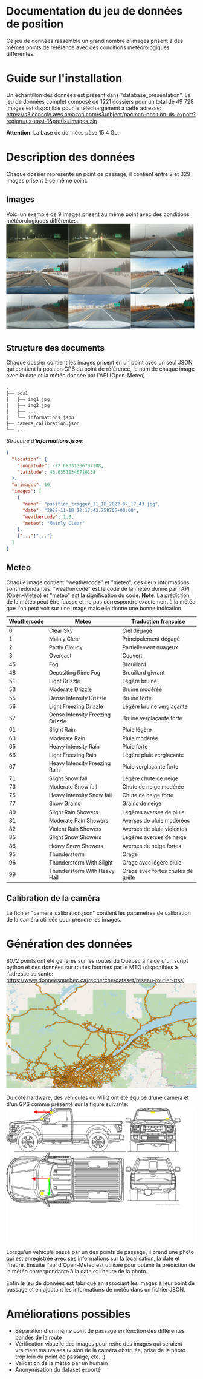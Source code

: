 # Documentation du jeu de données de position
Ce jeu de données rassemble un grand nombre d'images prisent à des mêmes points de référence avec des conditions météorologiques différentes.

# Guide sur l'installation
Un échantillon des données est présent dans "database_presentation".
La jeu de données complet composé de 1221 dossiers pour un total de 49 728 images est disponible pour le téléchargement à cette adresse:
https://s3.console.aws.amazon.com/s3/object/pacman-position-ds-export?region=us-east-1&prefix=images.zip

**Attention**: La base de données pèse 15.4 Go.

# Description des données
Chaque dossier représente un point de passage, il contient entre 2 et 329 images prisent à ce même point. 

## Images 
Voici un exemple de 9 images prisent au même point avec des conditions météorologiques différentes.
![alt text](images_readme/conditions_differentes_9.png)


## Structure des documents
Chaque dossier contient les images prisent en un point avec un seul JSON qui contient la position GPS du point de référence, le nom de chaque image avec la date et la météo donnée par l'API (Open-Meteo).

    .
    ├── pos1
    │   ├── img1.jpg
    │   ├── img2.jpg
    │   ├── ...
    │   └── informations.json         
    ├── camera_calibration.json
    └── ...

*Strucutre d'**informations.json**:*
```json
{
  "location": {
    "longitude": -72.68331306797108,
    "latitude": 46.63511346710158
  },
  "n_images": 10,
  "images": [
    {
      "name": "position_trigger_11_18_2022-07_17_43.jpg",
      "date": "2022-11-18 12:17:43.758705+00:00",
      "weathercode": 1.0,
      "meteo": "Mainly Clear"
    },
    {"...":"..."} 
  ]
}
```

## Meteo 
Chaque image contient "weathercode" et "meteo", ces deux informations sont redondantes. "weathercode" est le code de la météo donné par l'API (Open-Meteo) et "meteo" est la signification du code.
**Note**: La prédiction de la météo peut être fausse et ne pas correspondre exactement à la météo que l'on peut voir sur une image mais elle donne une bonne indication.


| Weathercode | Meteo | Traduction française |
| --- | --- | --- |
| 0 | Clear Sky | Ciel dégagé |
| 1 | Mainly Clear | Principalement dégagé |
| 2 | Partly Cloudy | Partiellement nuageux |
| 3 | Overcast | Couvert |
| 45 | Fog | Brouillard |
| 48 | Depositing Rime Fog | Brouillard givrant |
| 51 | Light Drizzle | Légère bruine |
| 53 | Moderate Drizzle | Bruine modérée |
| 55 | Dense Intensity Drizzle | Bruine forte |
| 56 | Light Freezing Drizzle | Légère bruine verglaçante |
| 57 | Dense Intensity Freezing Drizzle | Bruine verglaçante forte |
| 61 | Slight Rain | Pluie légère |
| 63 | Moderate Rain | Pluie modérée |
| 65 | Heavy intensity Rain | Pluie forte |
| 66 | Light Freezing Rain | Légère pluie verglaçante |
| 67 | Heavy Intensity Freezing Rain | Pluie verglaçante forte |
| 71 | Slight Snow fall | Légère chute de neige |
| 73 | Moderate Snow fall | Chute de neige modérée |
| 75 | Heavy Intensity Snow fall | Chute de neige forte |
| 77 | Snow Grains | Grains de neige |
| 80 | Slight Rain Showers | Légères averses de pluie |
| 81 | Moderate Rain Showers | Averses de pluie modérées |
| 82 | Violent Rain Showers | Averses de pluie violentes |
| 85 | Slight Snow Showers | Légères averses de neige |
| 86 | Heavy Snow Showers | Averses de neige fortes |
| 95 | Thunderstorm | Orage |
| 96 | Thunderstorm With Slight | Orage avec légère pluie |
| 99 | Thunderstorm With Heavy Hail | Orage avec fortes chutes de grêle |

## Calibration de la caméra
Le fichier "camera_calibration.json" contient les paramètres de calibration de la caméra utilisée pour prendre les images.


# Génération des données
8072 points ont été générés sur les routes du Québec à l'aide d'un script python et des données sur routes fournies par le MTQ (disponibles à l'adresse suivante: https://www.donneesquebec.ca/recherche/dataset/reseau-routier-rtss) 
![alt text](images_readme/Sampling_points.png)

Du côté hardware, des véhicules du MTQ ont été équipé d'une caméra et d'un GPS comme présenté sur la figure suivante:
![alt text](images_readme/F150_camera.png)

Lorsqu'un véhicule passe par un des points de passage, il prend une photo qui est enregistrée avec ses informations sur la localisation, la date et l'heure. Ensuite l'api d'Open-Meteo est utilisée pour obtenir la prédiction de la météo correspondante à la date et l'heure de la photo.

Enfin le jeu de données est fabriqué en associant les images à leur point de passage et en ajoutant les informations de météo dans un fichier JSON.


# Améliorations possibles
* Séparation d'un même point de passage en fonction des différentes bandes de la route
* Vérification visuelle des images pour retire des images qui seraient vraiment mauvaises (vision de la caméra obstruée, prise de la photo trop loin du point de passage, etc...)
* Validation de la météo par un humain
* Anonymisation du dataset exporté